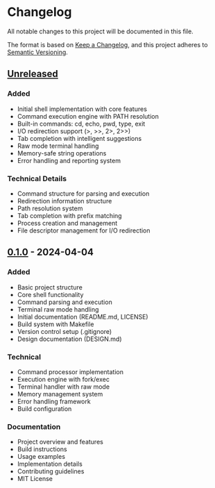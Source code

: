 # Changelog
All notable changes to this project will be documented in this file.

The format is based on [Keep a Changelog](https://keepachangelog.com/en/1.0.0/),
and this project adheres to [Semantic Versioning](https://semver.org/spec/v2.0.0.html).

## [Unreleased]

### Added
- Initial shell implementation with core features
- Command execution engine with PATH resolution
- Built-in commands: cd, echo, pwd, type, exit
- I/O redirection support (>, >>, 2>, 2>>)
- Tab completion with intelligent suggestions
- Raw mode terminal handling
- Memory-safe string operations
- Error handling and reporting system

### Technical Details
- Command structure for parsing and execution
- Redirection information structure
- Path resolution system
- Tab completion with prefix matching
- Process creation and management
- File descriptor management for I/O redirection

## [0.1.0] - 2024-04-04

### Added
- Basic project structure
- Core shell functionality
- Command parsing and execution
- Terminal raw mode handling
- Initial documentation (README.md, LICENSE)
- Build system with Makefile
- Version control setup (.gitignore)
- Design documentation (DESIGN.md)

### Technical
- Command processor implementation
- Execution engine with fork/exec
- Terminal handler with raw mode
- Memory management system
- Error handling framework
- Build configuration

### Documentation
- Project overview and features
- Build instructions
- Usage examples
- Implementation details
- Contributing guidelines
- MIT License

[Unreleased]: https://github.com/username/C-Shell/compare/v0.1.0...HEAD
[0.1.0]: https://github.com/username/C-Shell/releases/tag/v0.1.0